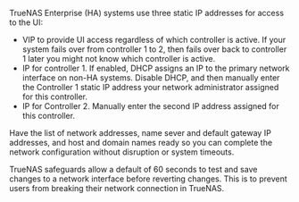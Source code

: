 &NewLine;

TrueNAS Enterprise (HA) systems use three static IP addresses for access to the UI:

* VIP to provide UI access regardless of which controller is active.
  If your system fails over from controller 1 to 2, then fails over back to controller 1 later you might not know which controller is active.
* IP for controller 1. If enabled, DHCP assigns an IP to the primary network interface on non-HA systems.
  Disable DHCP, and then manually enter the Controller 1 static IP address your network administrator assigned for this controller.
* IP for Controller 2. Manually enter the second IP address assigned for this controller.

Have the list of network addresses, name sever and default gateway IP addresses, and host and domain names ready so you can complete the network configuration without disruption or system timeouts.

TrueNAS safeguards allow a default of 60 seconds to test and save changes to a network interface before reverting changes.
This is to prevent users from breaking their network connection in TrueNAS.